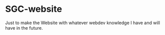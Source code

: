 # SGC-website

Just to make the Website with whatever webdev knowledge I have and will have in the future.
